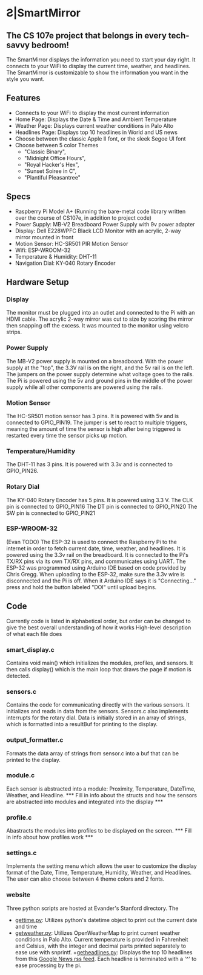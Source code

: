 # Ƨ|SmartMirror
## The CS 107e project that belongs in every tech-savvy bedroom!

The SmartMirror displays the information you need to start your day right. It connects to your WiFi to display the current time, weather, and headlines. The SmartMirror is customizable to show the information you want in the style you want.

## Features
+ Connects to your WiFi to display the most current information
+ Home Page: Displays the Date & Time and Ambient Temperature
+ Weather Page: Displays current weather conditions in Palo Alto
+ Headlines Page: Displays top 10 headlines in World and US news
+ Choose between the classic Apple II font, or the sleek Segoe UI font
+ Choose between 5 color Themes
  - "Classic Binary",
  - "Midnight Office Hours",
  - "Royal Hacker's Hex",
  - "Sunset Soiree in C",
  - "Plantiful Pleasantree"
  

## Specs
+ Raspberry Pi Model A+ (Running the bare-metal code library written over the course of CS107e, in addition to project code)
+ Power Supply: MB-V2 Breadboard Power Supply with 9v power adapter 
+ Display: Dell E228WPFC Black LCD Monitor with an acrylic, 2-way mirror mounted in front
+ Motion Sensor: HC-SR501 PIR Motion Sensor
+ Wifi: ESP-WROOM-32
+ Temperature & Humidity: DHT-11
+ Navigation Dial: KY-040 Rotary Encoder

## Hardware Setup
### Display
The monitor must be plugged into an outlet and connected to the Pi with an HDMI cable. The acrylic 2-way mirror was cut to size by scoring the mirror then snapping off the excess. It was mounted to the monitor using velcro strips.

### Power Supply 
The MB-V2 power supply is mounted on a breadboard. With the power supply at the "top", the 3.3V rail is on the right, and the 5v rail is on the left. The jumpers on the power supply determine what voltage goes to the rails. 
The Pi is powered using the 5v and ground pins in the middle of the power supply while all other components are powered using the rails. 

### Motion Sensor
The HC-SR501 motion sensor has 3 pins. It is powered with 5v and is connected to GPIO_PIN19. The jumper is set to react to multiple triggers, meaning the amount of time the sensor is high after being triggered is restarted every time the sensor picks up motion. 

### Temperature/Humidity
The DHT-11 has 3 pins. It is powered with 3.3v and is connected to GPIO_PIN26. 

### Rotary Dial
The KY-040 Rotary Encoder has 5 pins. It is powered using 3.3 V. 
The CLK pin is connected to GPIO_PIN16
The DT pin is connected to GPIO_PIN20
The SW pin is connected to GPIO_PIN21

### ESP-WROOM-32
(Evan TODO) The ESP-32 is used to connect the Raspberry Pi to the internet in order to fetch current date, time, weather, and headlines. 
It is powered using the 3.3v rail on the breadboard. It is connected to the Pi's TX/RX pins via its own TX/RX pins, and communicates using UART. The ESP-32 was programmed using Arduino IDE based on code provided by Chris Gregg. When uploading to the ESP-32, make sure the 3.3v wire is disconnected and the Pi is off. When it Arduino IDE says it is "Connecting..." press and hold the button labeled "DOI" until upload begins. 



## Code
Currently code is listed in alphabetical order, but order can be changed to give the best overall understanding of how it works 
High-level description of what each file does

### smart_display.c
Contains void main() which initializes the modules, profiles, and sensors. It then calls display() which is the main loop that draws the page if motion is detected. 

### sensors.c
Contains the code for communicating directly with the various sensors. It initializes and reads in data from the sensors. 
Sensors.c also implements interrupts for the rotary dial. Data is initially stored in an array of strings, which is formatted into a resultBuf for printing to the display. 

### output_formatter.c
Formats the data array of strings from sensor.c into a buf that can be printed to the display. 

### module.c
Each sensor is abstracted into a module: Proximity, Temperature, DateTime, Weather, and Headline. 
*** Fill in info about the structs and how the sensors are abstracted into modules and integrated into the display *** 

### profile.c
Abastracts the modules into profiles to be displayed on the screen. 
*** Fill in info about how profiles work ***


### settings.c
Implements the setting menu which allows the user to customize the display format of the Date, Time, Temperature, Humidity, Weather, and Headlines. The user can also choose between 4 theme colors and 2 fonts. 


### website
Three python scripts are hosted at Evander's Stanford directory. The 
+ [gettime.py](http://web.stanford.edu/~evandeo/cgi-bin/gettime.py): Utilizes python's datetime object to print out the current date and time
+ [getweather.py](http://web.stanford.edu/~evandeo/cgi-bin/getweather.py): Utilizes OpenWeatherMap to print current weather conditions in Palo Alto. Current temperature is provided in Fahrenheit and Celsius, with the integer and decimal parts printed separately to ease use with snprintf.
+[getheadlines.py](http://web.stanford.edu/~evandeo/cgi-bin/getheadlines.py): Displays the top 10 headlines from this [Google News rss feed](https://news.google.com/_/rss/search?q=reuters+news+-schedule&hl=en-US&gl=US&ceid=US:en). Each headline is terminated with a '^' to ease processing by the pi. 



